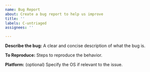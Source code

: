 ```yaml
---
name: Bug Report
about: Create a bug report to help us improve
title: ''
labels: C-untriaged
assignees: ''

---
```


**Describe the bug:**
A clear and concise description of what the bug is.

**To Reproduce:**
Steps to reproduce the behavior.

**Platform:** (optional)
Specify the OS if relevant to the issue.
